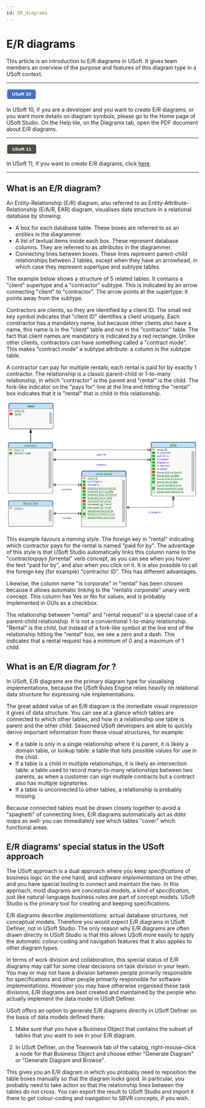 ```yaml
---
id: ER_diagrams
---
```


# E/R diagrams

This article is an introduction to E/R diagrams in USoft. It gives team members an overview of the purpose and features of this diagram type in a USoft context.

----

![](./assets/8b81d382-7d21-475d-8334-6659bb451e1f.png)



In USoft 10, if you are a developer and you want to *create* E/R diagrams, or you want more details on diagram symbols, please go to the Home page of USoft Studio. On the Help tile, on the Diagrams tab, open the PDF document about E/R diagrams.

----

![](./assets/52585ed6-a3a4-44d0-a51c-2a7b4313be2d.png)



In USoft 11, if you want to *create* E/R diagrams, click [here](/docs/Modeller%20and%20Rules%20Engine/EAR%20diagrams/EAR%20diagrams.md).

----

## What is an E/R diagram?

An Entity-Relationship (E/R) diagram, also referred to as Entity-Attribute-Relationship (E/A/R, EAR) diagram, visualises data structure in a relational database by showing:

- A box for each database table. These boxes are referred to as an *entities* in the diagrammer.
- A list of textual items inside each box. These represent database columns. They are referred to as *attributes* in the diagrammer.
- Connecting lines between boxes. These lines represent parent-child relationships between 2 tables, except when they have an arrowhead, in which case they represent supertype and subtype tables.

The example below shows a structure of 5 related tables. It contains a "client" supertype and a "contractor" subtype. This is indicated by an arrow connecting "client" to "contractor". The arrow points at the supertype: it points away from the subtype.

Contractors are clients, so they are identified by a client ID. The small red key symbol indicates that "client ID" identifies a client uniquely. Each constractor has a mandatory name, but because other clients also have a name, this name is in the "client" table and not in the "contractor" table. The fact that client names are mandatory is indicated by a red rectangle. Unlike other clients, contractors can have something called a "contract mode". This makes "contract mode" a subtype attribute: a column in the subtype table.

A contractor can pay for multiple rentals; each rental is paid for by exactly 1 contractor. The relationship is a classic parent-child or 1-to-many relationship, in which "contractor" is the parent and "rental" is the child. The fork-like indicator on the "pays for" line at the line end hitting the "rental" box indicates that it is "rental" that is child in this relationship.

![](./assets/fabfc5fa-966f-401e-91a0-d27474ad326e.png)

This example favours a *naming style.* The foreign key in "rental" indicating which contractor pays for the rental is named "paid for by". The advantage of this style is that USoft Studio automatically links this column name to the "contractor*pays for*rental" verb concept, as you can see when you hover the text "paid for by", and also when you click on it. It is also possible to call the foreign key (for example) "contractor ID". This has different advantages.

Likewise, the column name "is corporate" in "rental" has been chosen because it allows automatic linking to the "rental*is corporate*" unary verb concept. This column has Yes or No for values, and is probably implemented in GUIs as a checkbox.

The relationship between "rental" and "rental request" is a special case of a parent-child relationship. It is not a conventional 1-to-many relationship. "Rental" is the child, but instead of a fork-like symbol at the line end of the relationship hitting the "rental" box, we see a zero and a dash. This indicates that a rental request has a minimum of 0 and a maximum of 1 child.

## What is an E/R diagram *for*  ?

In USoft, E/R diagrams are the primary diagram type for visualising implementations, because the USoft Rules Engine relies heavily on relational data structure for expressing rule implementations.

The great added value of an E/R diagram is the immediate visual impression it gives of data structure. You can see at a glance which tables are connected to which other tables, and how in a relationship one table is parent and the other child. Seasoned USoft developers are able to quickly derive important information from these visual structures, for example:

- If a table is only in a single relationship where it is parent, it is likely a domain table, or lookup table: a table that lists possible values for use in the child.
- If a table is a child in multiple relationships, it is likely an intersection table: a table used to record many-to-many relationships between two parents, as when a customer can sign multiple contracts but a contract also has multiple signatories.
- If a table is unconnected to other tables, a relationship is probably missing.

Because connected tables must be drawn closely together to avoid a "spaghetti" of connecting lines, E/R diagrams automatically act as *data maps* as well: you can immediately see which tables "cover" which functional areas.

## E/R diagrams' special status in the USoft approach

The USoft approach is a dual approach where you keep *specifications* of business logic on the one hand, and *software implementations* on the other, and you have special tooling to connect and maintain the two. In this approach, most diagrams are conceptual models, a kind of *specification,* just like natural-language business rules are part of concept models. USoft Studio is the primary tool for creating and keeping specifications.

E/R diagrams describe *implementations:* actual database structures, not conceptual models. Therefore you would expect E/R diagrams in USoft Definer, not in USoft Studio. The only reason why E/R diagrams are often drawn directly in USoft Studio is that this allows USoft more easily to apply the automatic colour-coding and navigation features that it also applies to other diagram types.

In terms of work division and collaboration, this special status of E/R diagrams may call for some clear decisions on task division in your team. You may or may not have a division between people primarily responsible for specifications and other people primarily responsible for software implementations. However you may have otherwise organised these task divisions, E/R diagrams are best created and maintained by the people who actually implement the data model in USoft Definer.

USoft offers an option to generate E/R diagrams directly in USoft Definer on the basis of data models defined there:

1. Make sure that you have a Business Object that contains the subset of tables that you want to see in your E/R diagram.

2. In USoft Definer, on the Teamwork tab of the catalog, right-mouse-click a node for that Business Object and choose either "Generate Diagram" or "Generate Diagram and Browse".

This gives you an E/R diagram in which you probably need to reposition the table boxes manually so that the diagram looks good. In particular, you probably need to take action so that the relationship lines between the tables do not cross. You can export the result to USoft Studio and import it there to get colour-coding and navigation to SBVR concepts, if you wish.